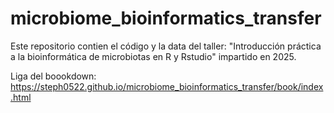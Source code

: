 # microbiome_bioinformatics_transfer

Este repositorio contien el código y la data del taller: "Introducción práctica a la bioinformática de microbiotas en R y Rstudio" impartido en 2025. 

Liga del boookdown: https://steph0522.github.io/microbiome_bioinformatics_transfer/book/index.html
